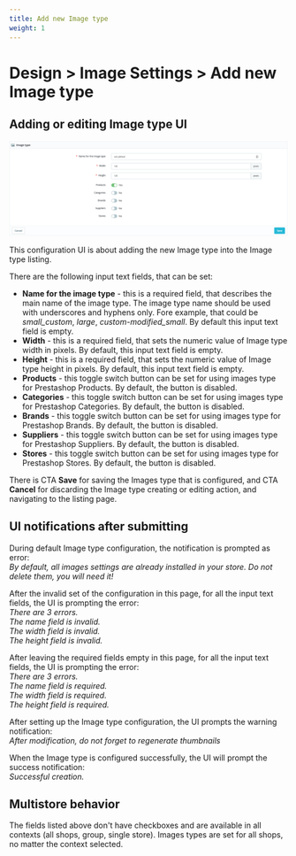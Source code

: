 ```yaml
---
title: Add new Image type
weight: 1
---
```


# Design > Image Settings > Add new Image type

## Adding or editing Image type UI

![Adding or editing Image type panel](static/img/image-settings-add-edit-image-type.png)

This configuration UI is about adding the new Image type into the Image type listing.

There are the following input text fields, that can be set:

- **Name for the image type**  - this is a required field, that describes the main name of the image type. The image type name should be used with underscores and hyphens only. Fore example, that could be _small_custom_, _large_, _custom-modified_small_. By default this input text field is empty.
- **Width** - this is a required field, that sets the numeric value of Image type width in pixels. By default, this input text field is empty.
- **Height** - this is a required field, that sets the numeric value of Image type height in pixels. By default, this input text field is empty.
- **Products** - this toggle switch button can be set for using images type for Prestashop Products. By default, the button is disabled.
- **Categories** - this toggle switch button can be set for using images type for Prestashop Categories. By default, the button is disabled.
- **Brands** - this toggle switch button can be set for using images type for Prestashop Brands. By default, the button is disabled.
- **Suppliers** - this toggle switch button can be set for using images type for Prestashop Suppliers. By default, the button is disabled.
- **Stores** - this toggle switch button can be set for using images type for Prestashop Stores. By default, the button is disabled.

There is CTA **Save** for saving the Images type that is configured, and CTA **Cancel** for discarding the Image type creating or editing action, and navigating to the listing page.

## UI notifications after submitting

During default Image type configuration, the notification is prompted as error: <br>
_By default, all images settings are already installed in your store. Do not delete them, you will need it!_

After the invalid set of the configuration in this page, for all the input text fields, the UI is prompting the error: <br>
_There are 3 errors.<br>
The name field is invalid.<br>
The width field is invalid.<br>
The height field is invalid._<br>

After leaving the required fields empty in this page, for all the input text fields, the UI is prompting the error: <br>
_There are 3 errors.<br>
The name field is required.<br>
The width field is required.<br>
The height field is required._<br>

After setting up the Image type configuration, the UI prompts the warning notification: <br>
_After modification, do not forget to regenerate thumbnails_

When the Image type is configured successfully, the UI will prompt the success notification:<br>
_Successful creation._

## Multistore behavior

The fields listed above don't have checkboxes and are available in all contexts (all shops, group, single store).
Images types are set for all shops, no matter the context selected.
